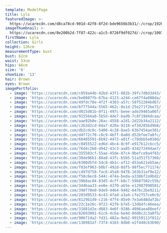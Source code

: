 ```yaml
---
template: ModelPage
title: Lyla
featuredImage: >-
  https://ucarecdn.com/d8ca78cd-901d-42f8-8f2d-bde9656b3b31/-/crop/1920x703/0,28/-/preview/
imageThumbnail: >-
  https://ucarecdn.com/8e200b2d-7f87-422c-a1c5-0726f9df027d/-/crop/1007x1103/482,0/-/preview/
firstName: Lyla
collection: Girls
height: 126cm
measurementType: bust
bust: 62cm
waist: 53cm
hips: 66cm
size: '6'
shoeSize: '13'
hair: Brown
eyes: Brown
imagePortfolio:
  - image: 'https://ucarecdn.com/c059a44b-42bd-43f1-882b-39fc7d8d3d43/'
  - image: 'https://ucarecdn.com/be0807fb-67ba-4123-a244-ce67f4a088da/'
  - image: 'https://ucarecdn.com/49fdc78e-4f2f-4303-a57c-58f52204bd67/'
  - image: 'https://ucarecdn.com/6f77544a-5565-462c-8e1d-25e271f2be72/'
  - image: 'https://ucarecdn.com/d015d81b-0f11-497c-beee-ade39465a06f/'
  - image: 'https://ucarecdn.com/915564a0-5b5d-4de7-bad9-7c8f19d4dcaa/'
  - image: 'https://ucarecdn.com/aae92b0e-26ac-4558-a2d1-2d22b34a2112/'
  - image: 'https://ucarecdn.com/c2b3d2cd-84a7-420a-9218-ef34285bd9b8/'
  - image: 'https://ucarecdn.com/db2cdc0c-5406-4c28-8ae5-63b7454ae301/'
  - image: 'https://ucarecdn.com/d4f72c70-c6c9-4bff-8a0d-d52bfee7a8fc/'
  - image: 'https://ucarecdn.com/68405591-6b92-4472-a01f-c70dbb5e010d/'
  - image: 'https://ucarecdn.com/c0455522-ed6d-4bc4-8c9f-e917b12cbcc5/'
  - image: 'https://ucarecdn.com/76d4c2b0-d942-43c3-aa85-434272494ae7/'
  - image: 'https://ucarecdn.com/355503cf-55ae-45de-87c4-9befce9a4f83/'
  - image: 'https://ucarecdn.com/30de96b1-88a0-43fc-b5b5-51a351f57360/'
  - image: 'https://ucarecdn.com/6300d5fd-5dc8-4b1c-af12-d53a621eb5ae/'
  - image: 'https://ucarecdn.com/f03ef963-b8b7-492d-8df5-98f5ec771174/'
  - image: 'https://ucarecdn.com/c497d758-fac6-45a9-9478-163b31af9e12/'
  - image: 'https://ucarecdn.com/f58c6ec8-544c-474a-beda-a3386f2a9bd2/'
  - image: 'https://ucarecdn.com/39b8ac04-83d5-4cff-b8c7-59b87502c55b/'
  - image: 'https://ucarecdn.com/344baa33-ee0e-4370-ab5e-e12987990581/'
  - image: 'https://ucarecdn.com/398f70e0-0de9-4464-9402-647bc2be9211/'
  - image: 'https://ucarecdn.com/203d9533-6c43-4fad-a3a4-cfe2f57ce0c9/'
  - image: 'https://ucarecdn.com/8129b1d9-c216-47f4-85e9-7e3a648daf2b/'
  - image: 'https://ucarecdn.com/22c1e26c-9f22-41fb-b7e5-13d84fc46eea/'
  - image: 'https://ucarecdn.com/31881d2e-d683-4e0f-9286-4096aea88eef/'
  - image: 'https://ucarecdn.com/82693001-61c6-4c6a-be4d-0dd8c2c3a0f5/'
  - image: 'https://ucarecdn.com/90671da2-fd31-482a-9eb2-99159113f812/'
  - image: 'https://ucarecdn.com/138983af-73f4-4165-8db0-e2f440c63b90/'
---
```


